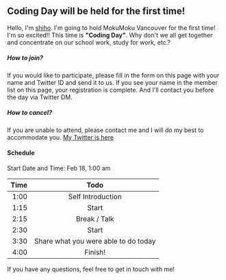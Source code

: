 ## Coding Day will be held for the first time!

Hello, I'm  [shiho](https://shiho-kazama.com/).
I'm going to hold MokuMoku Vancouver for the first time! I'm so excited!!
This time is **"Coding Day"**. 
Why don't we all get together and concentrate on our school work, study for work, etc.?

##### How to join?
If you would like to participate, please fill in the form on this page with your name and Twitter ID and send it to us. If you see your name in the member list on this page, your registration is complete.
And I'll contact you before the day via Twitter DM. 

##### How to cancel?
If you are unable to attend, please contact me and I will do my best to accommodate you.
[My Twitter is here](https://twitter.com/)

#### Schedule

Start Date and Time: Feb 18, 1:00 am

| Time | Todo                                 |
|------:|:--------------------------------------:|
| 1:00 | Self Introduction                    |
| 1:15 | Start                                |
| 2:15 | Break / Talk                         |
| 2:30 | Start                                |
| 3:30 | Share what you were able to do today |
| 4:00 | Finish!                              |


If you have any questions, feel free to get in touch with me!